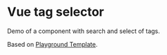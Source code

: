 # Vue tag selector

Demo of a component with search and select of tags.

Based on [Playground Template](https://github.com/Atulin/Playground-Template).
